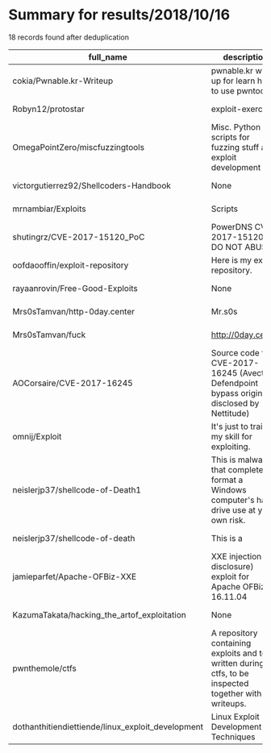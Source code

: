 
# Summary for results/2018/10/16
    
18 records found after deduplication

| full_name | description | html_url | matched_list | matched_count | pushed_at | size | stargazers_count | language | forks_count |
|---------------------------------------------------|---------------------------------------------------------------------------------------------------------|----------------------------------------------------------------------|----------------------|-----------------|---------------------------|--------|--------------------|------------|---------------|
| cokia/Pwnable.kr-Writeup | pwnable.kr write-up for learn how to use pwntools. | https://github.com/cokia/Pwnable.kr-Writeup | ['exploit'] | 1 | 2018-10-16 14:11:14+00:00 | 354 | 2 | Python | 0 |
| Robyn12/protostar | exploit-exercices | https://github.com/Robyn12/protostar | ['exploit'] | 1 | 2018-10-16 22:36:24+00:00 | 983 | 0 | Python | 0 |
| OmegaPointZero/miscfuzzingtools | Misc. Python scripts for fuzzing stuff and exploit development | https://github.com/OmegaPointZero/miscfuzzingtools | ['exploit'] | 1 | 2018-10-16 20:36:20+00:00 | 10 | 0 | Python | 0 |
| victorgutierrez92/Shellcoders-Handbook | None | https://github.com/victorgutierrez92/Shellcoders-Handbook | ['shellcode'] | 1 | 2018-10-16 18:37:39+00:00 | 36829 | 0 | C++ | 0 |
| mrnambiar/Exploits | Scripts | https://github.com/mrnambiar/Exploits | ['exploit'] | 1 | 2018-10-16 16:22:22+00:00 | 0 | 0 | | 0 |
| shutingrz/CVE-2017-15120_PoC | PowerDNS CVE-2017-15120 / DO NOT ABUSE | https://github.com/shutingrz/CVE-2017-15120_PoC | ['cve poc', 'cve-2'] | 2 | 2018-10-16 15:09:30+00:00 | 1 | 1 | Python | 3 |
| oofdaooffin/exploit-repository | Here is my exploit repository. | https://github.com/oofdaooffin/exploit-repository | ['exploit'] | 1 | 2018-10-16 15:06:37+00:00 | 28 | 0 | | 0 |
| rayaanrovin/Free-Good-Exploits | None | https://github.com/rayaanrovin/Free-Good-Exploits | ['exploit'] | 1 | 2018-10-16 12:27:23+00:00 | 0 | 0 | | 0 |
| Mrs0sTamvan/http-0day.center | Mr.s0s | https://github.com/Mrs0sTamvan/http-0day.center | ['0day'] | 1 | 2018-10-16 11:09:28+00:00 | 42 | 0 | HTML | 0 |
| Mrs0sTamvan/fuck | http://0day.center | https://github.com/Mrs0sTamvan/fuck | ['0day'] | 1 | 2018-10-16 10:44:39+00:00 | 0 | 0 | | 0 |
| AOCorsaire/CVE-2017-16245 | Source code for CVE-2017-16245 (Avecto Defendpoint bypass originally disclosed by Nettitude) | https://github.com/AOCorsaire/CVE-2017-16245 | ['cve-2'] | 1 | 2018-10-16 14:30:41+00:00 | 24 | 0 | C | 0 |
| omnij/Exploit | It's just to train my skill for exploiting. | https://github.com/omnij/Exploit | ['exploit'] | 1 | 2018-10-16 05:17:24+00:00 | 0 | 0 | | 0 |
| neislerjp37/shellcode-of-Death1 | This is malware that completely format a Windows computer's hard drive use at your own risk. | https://github.com/neislerjp37/shellcode-of-Death1 | ['shellcode'] | 1 | 2018-10-16 02:25:56+00:00 | 0 | 0 | | 0 |
| neislerjp37/shellcode-of-death | This is a | https://github.com/neislerjp37/shellcode-of-death | ['shellcode'] | 1 | 2018-10-16 02:24:28+00:00 | 0 | 0 | | 0 |
| jamieparfet/Apache-OFBiz-XXE | XXE injection (file disclosure) exploit for Apache OFBiz < 16.11.04 | https://github.com/jamieparfet/Apache-OFBiz-XXE | ['exploit'] | 1 | 2018-10-16 06:58:40+00:00 | 9 | 12 | Python | 3 |
| KazumaTakata/hacking_the_artof_exploitation | None | https://github.com/KazumaTakata/hacking_the_artof_exploitation | ['exploit'] | 1 | 2018-10-16 12:17:00+00:00 | 6 | 0 | C | 0 |
| pwnthemole/ctfs | A repository containing exploits and tools written during ctfs, to be inspected together with writeups. | https://github.com/pwnthemole/ctfs | ['exploit'] | 1 | 2018-10-16 23:52:14+00:00 | 15 | 1 | SMT | 1 |
| dothanthitiendiettiende/linux_exploit_development | Linux Exploit Development Techniques | https://github.com/dothanthitiendiettiende/linux_exploit_development | ['exploit'] | 1 | 2018-10-16 16:57:50+00:00 | 11 | 2 | Python | 24 |
